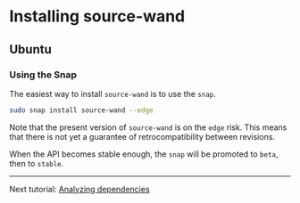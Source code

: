 # Installing source-wand

## Ubuntu

### Using the Snap
The easiest way to install `source-wand` is to use the `snap`.

```bash
sudo snap install source-wand --edge
```

Note that the present version of `source-wand` is on the `edge` risk. This means that there is not yet a guarantee of retrocompatibility between revisions.

When the API becomes stable enough, the `snap` will be promoted to `beta`, then to `stable`.

---

Next tutorial: [Analyzing dependencies](/source-wand/tutorials/2-analyzing-dependencies)

